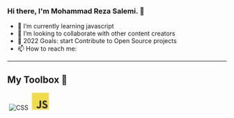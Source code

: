 ### Hi there, I'm Mohammad Reza Salemi. 👋


- 🌱 I’m currently learning javascript
- 👯 I’m looking to collaborate with other content creators
- 🥅 2022 Goals: start Contribute to Open Source projects
- 📫 How to reach me: 

---

## My Toolbox 🧰


<p>
    <img src="https://www.vectorlogo.zone/logos/w3_css/w3_css-ar21.svg" alt="CSS" style="margin:4px;">
    <img src="https://raw.githubusercontent.com/devicons/devicon/master/icons/javascript/javascript-original.svg" alt="javascript" width="40" height="40" />
</p
 

